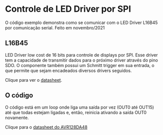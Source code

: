 # Controle de LED Driver por SPI

O código exemplo demonstra como se comunicar com o LED Driver L16B45 por comunicação serial.
Feito em novembro/2021

## L16B45

LED Driver low cost de 16 bits para controle de displays por SPI. 
Esse driver tem a capacidade de transmitir dados para o próximo driver através do pino SDO. O componente também possui um Schmitt trigger em sua entrada, o que permite que sejam encadeados diversos drivers seguidos.

Clique para ver o [datasheet](http://www.utc-ic.com/uploadfile/2015/1126/20151126031436921.pdf). 

## O código

O código está em um loop onde liga uma saída por vez (OUT0 até OUT15) até que todas estejam ligadas e, então, reinicia ativando a saída OUT0 novamente.

Clique para o [datasheet do AVR128DA48](https://ww1.microchip.com/downloads/aemDocuments/documents/MCU08/ProductDocuments/DataSheets/AVR128DA28-32-48-64-Data-Sheet-40002183C.pdf)
